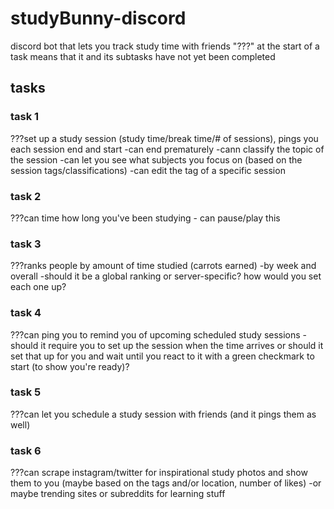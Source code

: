 # studyBunny-discord
discord bot that lets you track study time with friends
"???" at the start of a task means that it and its subtasks have not yet been completed

## tasks
### task 1
???set up a study session (study time/break time/# of sessions), pings you each session end and start
    -can end prematurely
    -cann classify the topic of the session
    -can let you see what subjects you focus on (based on the session tags/classifications)
        -can edit the tag of a specific session

### task 2
???can time how long you've been studying
    - can pause/play this

### task 3
???ranks people by amount of time studied (carrots earned)
    -by week and overall
    -should it be a global ranking or server-specific? how would you set each one up?

### task 4
???can ping you to remind you of upcoming scheduled study sessions
    -should it require you to set up the session when the time arrives or should it set that up for you and wait until you react to it with a green checkmark to start (to show you're ready)?

### task 5
???can let you schedule a study session with friends (and it pings them as well)

### task 6
???can scrape instagram/twitter for inspirational study photos and show them to you (maybe based on the tags and/or location, number of likes)
    -or maybe trending sites or subreddits for learning stuff